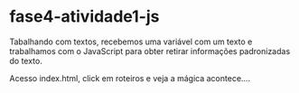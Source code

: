 # fase4-atividade1-js

Tabalhando com textos, recebemos uma variável com um texto e trabalhamos com o JavaScript para obter retirar informações padronizadas do texto.

Acesso index.html, click em roteiros e veja a mágica acontece....
